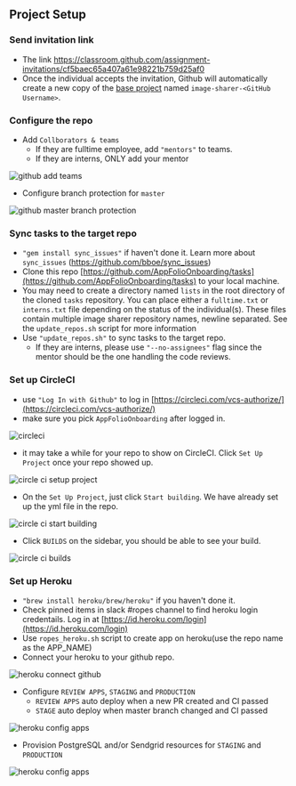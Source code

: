 ## Project Setup

### Send invitation link

- The link https://classroom.github.com/assignment-invitations/cf5baec65a407a61e98221b759d25af0
- Once the individual accepts the invitation, Github will automatically create a new copy of the [base project](https://github.com/AppFolioOnboarding/base) named `image-sharer-<GitHub Username>`.

### Configure the repo

- Add `Collborators & teams`
  - If they are fulltime employee, add `"mentors"` to teams.
  - If they are interns, ONLY add your mentor

![github add teams](https://raw.githubusercontent.com/AppFolioOnboarding/tasks/master/images/github_add_teams.png)

- Configure branch protection for `master`

![github master branch protection](https://raw.githubusercontent.com/AppFolioOnboarding/tasks/master/images/github_master_branch_protection.png)

### Sync tasks to the target repo

- `"gem install sync_issues"` if haven't done it.
  Learn more about `sync_issues` (https://github.com/bboe/sync_issues)
- Clone this repo [https://github.com/AppFolioOnboarding/tasks](https://github.com/AppFolioOnboarding/tasks) to your local machine.
- You may need to create a directory named `lists` in the root directory of the cloned `tasks` repository. You can place either a `fulltime.txt` or `interns.txt` file depending on the status of the individual(s). These files contain multiple image sharer repository names, newline separated. See the `update_repos.sh` script for more information
- Use `"update_repos.sh"` to sync tasks to the target repo.
  - If they are interns, please use `"--no-assignees"` flag since the mentor should be the one handling the code reviews.

### Set up CircleCI

- use `"Log In with Github"` to log in [https://circleci.com/vcs-authorize/](https://circleci.com/vcs-authorize/)
- make sure you pick `AppFolioOnboarding` after logged in.

![circleci](https://raw.githubusercontent.com/AppFolioOnboarding/tasks/master/images/circleci.png)

- it may take a while for your repo to show on CircleCI. Click `Set Up Project` once your repo showed up.

![circle ci setup project](https://raw.githubusercontent.com/AppFolioOnboarding/tasks/master/images/circleci_setup_project.png)

- On the `Set Up Project`, just click `Start building`. We have already set up the yml file in the repo.

![circle ci start building](https://raw.githubusercontent.com/AppFolioOnboarding/tasks/master/images/circleci_start_building.png)

- Click `BUILDS` on the sidebar, you should be able to see your build.

![circle ci builds](https://raw.githubusercontent.com/AppFolioOnboarding/tasks/master/images/circleci_builds.png)

### Set up Heroku

- `"brew install heroku/brew/heroku"` if you haven't done it.
- Check pinned items in slack #ropes channel to find heroku login credentails. Log in at [https://id.heroku.com/login](https://id.heroku.com/login)
- Use `ropes_heroku.sh` script to create app on heroku(use the repo name as the APP_NAME)
- Connect your heroku to your github repo.

![heroku connect github](https://raw.githubusercontent.com/AppFolioOnboarding/tasks/master/images/heroku_github.png)

- Configure `REVIEW APPS`, `STAGING` and `PRODUCTION`
  - `REVIEW APPS` auto deploy when a new PR created and CI passed
  - `STAGE` auto deploy when master branch changed and CI passed

![heroku config apps](https://raw.githubusercontent.com/AppFolioOnboarding/tasks/master/images/heroku_apps.png)

- Provision PostgreSQL and/or Sendgrid resources for `STAGING` and `PRODUCTION`

![heroku config apps](https://raw.githubusercontent.com/AppFolioOnboarding/tasks/master/images/heroku_resources.png)